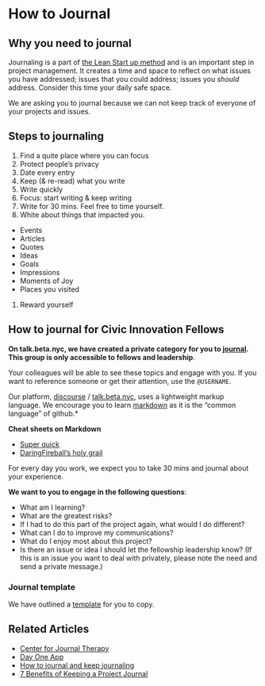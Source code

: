 # How to Journal


## Why you need to journal  

Journaling is a part of [the Lean Start up method](http://theleanstartup.com/principles) and is an important step in project management. It creates a time and space to reflect on what issues you have addressed; issues that you could address; issues you _should_ address. Consider this time your daily safe space. 

We are asking you to journal because we can not keep track of everyone of your projects and issues. 


## Steps to journaling

 1. Find a quite place where you can focus
 1. Protect people’s privacy
 1. Date every entry
 1. Keep (& re-read) what you write 
 1. Write quickly
 1. Focus: start writing & keep writing 
 1. Write for 30 mins. Feel free to time yourself.
 1. White about things that impacted you.
   - Events
   - Articles 
   - Quotes
   - Ideas
   - Goals
   - Impressions
   - Moments of Joy
   - Places you visited
 1. Reward yourself


## How to journal for Civic Innovation Fellows

**On talk.beta.nyc, we have created a private category for you to [journal](https://talk.beta.nyc/c/CIF/2015-Journals). This group is only accessible to fellows and leadership**.

Your colleagues will be able to see these topics and engage with you. If you want to reference someone or get their attention, use the `@USERNAME`. 

Our platform, [discourse](http://www.discourse.org) / [talk.beta.nyc](https://talk.beta.nyc), uses a lightweight markup language. We encourage you to learn [markdown](https://en.wikipedia.org/wiki/Markdown) as it is the “common language” of github.*

**Cheat sheets on Markdown** 
 * [Super quick](https://github.com/adam-p/markdown-here/wiki/Markdown-Cheatsheet)
 * [DaringFireball’s holy grail](http://daringfireball.net/projects/markdown/syntax)

For every day you work, we expect you to take 30 mins and journal about your experience. 

**We want to you to engage in the following questions**:

* What am I learning?
* What are the greatest risks?
* If I had to do this part of the project again, what would I do different?
* What can I do to improve my communications?
* What do I enjoy most about this project? 
* Is there an issue or idea I should let the fellowship leadership know? (If this is an issue you want to deal with privately, please note the need and send a private message.)


### Journal template

We have outlined a [template](https://github.com/BetaNYC/NYC-CIF/blob/master/lessons/01-02-Journal-Template.md) for you to copy. 


## Related Articles 

* [Center for Journal Therapy](http://journaltherapy.com/journal-cafe-3/journal-course)
* [Day One App](http://dayoneapp.com/journal-series/what-to-journal/)
* [How to journal and keep journaling](http://www.theguardian.com/lifeandstyle/2014/mar/22/how-to-start-journal-writing-drawing)
* [7 Benefits of Keeping a Project Journal](http://www.pmsouth.com/2013/08/03/7-benefits-of-keeping-a-project-journal/)
 